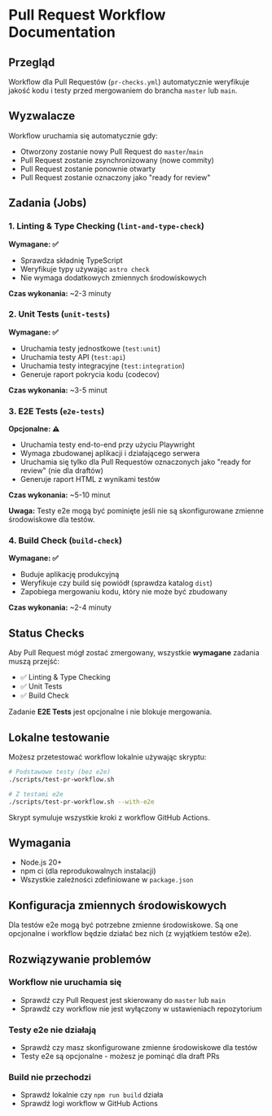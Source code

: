 # Pull Request Workflow Documentation

## Przegląd

Workflow dla Pull Requestów (`pr-checks.yml`) automatycznie weryfikuje jakość kodu i testy przed mergowaniem do brancha `master` lub `main`.

## Wyzwalacze

Workflow uruchamia się automatycznie gdy:
- Otworzony zostanie nowy Pull Request do `master`/`main`
- Pull Request zostanie zsynchronizowany (nowe commity)
- Pull Request zostanie ponownie otwarty
- Pull Request zostanie oznaczony jako "ready for review"

## Zadania (Jobs)

### 1. Linting & Type Checking (`lint-and-type-check`)
**Wymagane: ✅**

- Sprawdza składnię TypeScript
- Weryfikuje typy używając `astro check`
- Nie wymaga dodatkowych zmiennych środowiskowych

**Czas wykonania:** ~2-3 minuty

### 2. Unit Tests (`unit-tests`)
**Wymagane: ✅**

- Uruchamia testy jednostkowe (`test:unit`)
- Uruchamia testy API (`test:api`)
- Uruchamia testy integracyjne (`test:integration`)
- Generuje raport pokrycia kodu (codecov)

**Czas wykonania:** ~3-5 minut

### 3. E2E Tests (`e2e-tests`)
**Opcjonalne: ⚠️**

- Uruchamia testy end-to-end przy użyciu Playwright
- Wymaga zbudowanej aplikacji i działającego serwera
- Uruchamia się tylko dla Pull Requestów oznaczonych jako "ready for review" (nie dla draftów)
- Generuje raport HTML z wynikami testów

**Czas wykonania:** ~5-10 minut

**Uwaga:** Testy e2e mogą być pominięte jeśli nie są skonfigurowane zmienne środowiskowe dla testów.

### 4. Build Check (`build-check`)
**Wymagane: ✅**

- Buduje aplikację produkcyjną
- Weryfikuje czy build się powiódł (sprawdza katalog `dist`)
- Zapobiega mergowaniu kodu, który nie może być zbudowany

**Czas wykonania:** ~2-4 minuty

## Status Checks

Aby Pull Request mógł zostać zmergowany, wszystkie **wymagane** zadania muszą przejść:
- ✅ Linting & Type Checking
- ✅ Unit Tests
- ✅ Build Check

Zadanie **E2E Tests** jest opcjonalne i nie blokuje mergowania.

## Lokalne testowanie

Możesz przetestować workflow lokalnie używając skryptu:

```bash
# Podstawowe testy (bez e2e)
./scripts/test-pr-workflow.sh

# Z testami e2e
./scripts/test-pr-workflow.sh --with-e2e
```

Skrypt symuluje wszystkie kroki z workflow GitHub Actions.

## Wymagania

- Node.js 20+
- npm ci (dla reprodukowalnych instalacji)
- Wszystkie zależności zdefiniowane w `package.json`

## Konfiguracja zmiennych środowiskowych

Dla testów e2e mogą być potrzebne zmienne środowiskowe. Są one opcjonalne i workflow będzie działać bez nich (z wyjątkiem testów e2e).

## Rozwiązywanie problemów

### Workflow nie uruchamia się
- Sprawdź czy Pull Request jest skierowany do `master` lub `main`
- Sprawdź czy workflow nie jest wyłączony w ustawieniach repozytorium

### Testy e2e nie działają
- Sprawdź czy masz skonfigurowane zmienne środowiskowe dla testów
- Testy e2e są opcjonalne - możesz je pominąć dla draft PRs

### Build nie przechodzi
- Sprawdź lokalnie czy `npm run build` działa
- Sprawdź logi workflow w GitHub Actions

